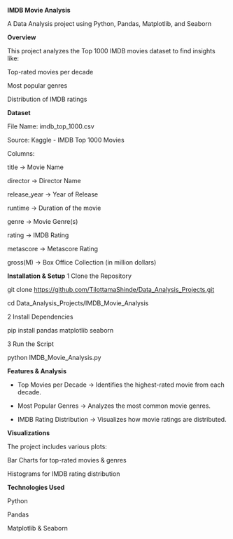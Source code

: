 ****IMDB Movie Analysis****

A Data Analysis project using Python, Pandas, Matplotlib, and Seaborn

**Overview**

This project analyzes the Top 1000 IMDB movies dataset to find insights like:

Top-rated movies per decade

Most popular genres

Distribution of IMDB ratings

**Dataset**

File Name: imdb_top_1000.csv

Source: Kaggle - IMDB Top 1000 Movies 

Columns:

title → Movie Name

director → Director Name

release_year → Year of Release

runtime → Duration of the movie

genre → Movie Genre(s)

rating → IMDB Rating

metascore → Metascore Rating

gross(M) → Box Office Collection (in million dollars)


**Installation & Setup**
1️ Clone the Repository

git clone https://github.com/TilottamaShinde/Data_Analysis_Projects.git

cd Data_Analysis_Projects/IMDB_Movie_Analysis

2️ Install Dependencies

pip install pandas matplotlib seaborn

3️ Run the Script

python IMDB_Movie_Analysis.py


**Features & Analysis**

- Top Movies per Decade → Identifies the highest-rated movie from each decade.
  
- Most Popular Genres → Analyzes the most common movie genres.
  
- IMDB Rating Distribution → Visualizes how movie ratings are distributed.

**Visualizations**

The project includes various plots:

Bar Charts for top-rated movies & genres

Histograms for IMDB rating distribution

**Technologies Used**

Python 

Pandas 

Matplotlib & Seaborn 

